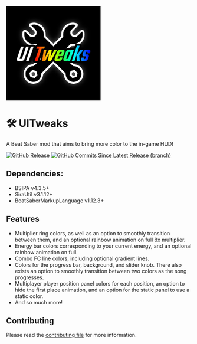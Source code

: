 <img src="Resources/uitweaks-logo-pdn.jpg" alt="UITweaks Logo" width=256px>

# 🛠️ UITweaks
A Beat Saber mod that aims to bring more color to the in-game HUD!

[![GitHub Release](https://img.shields.io/github/v/release/Exomanz/UITweaks?style=flat-square&color=cornflowerblue)](https://github.com/Exomanz/UITweaks/releases/latest)
[![GitHub Commits Since Latest Release (branch)](https://img.shields.io/github/commits-since/Exomanz/UITweaks/latest?style=flat-square&color=green)](https://github.com/Exomanz/UITweaks/commits)

## Dependencies:
- BSIPA v4.3.5+
- SiraUtil v3.1.12+
- BeatSaberMarkupLanguage v1.12.3+

## Features
- Multiplier ring colors, as well as an option to smoothly transition between them, and an optional rainbow animation on full 8x multiplier.
- Energy bar colors corresponding to your current energy, and an optional rainbow animation on full.
- Combo FC line colors, including optional gradient lines.
- Colors for the progress bar, background, and slider knob. There also exists an option to smoothly transition between two colors as the song progresses.
- Multiplayer player position panel colors for each position, an option to hide the first place animation, and an option for the static panel to use a static color.
- And so much more!

## Contributing
Please read the [contributing file](CONTRIBUTING.md) for more information.
